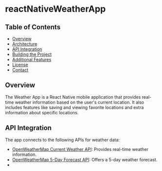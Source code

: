# reactNativeWeatherApp
## Table of Contents

- [Overview](#overview)
- [Architecture](#architecture)
- [API Integration](#api-integration)
- [Building the Project](#building-the-project)
- [Additional Features](#additional-features)
- [License](#license)
- [Contact](#contact)

## Overview

The Weather App is a React Native mobile application that provides real-time weather information based on the user's current location. It also includes features like saving and viewing favorite locations and extra information about specific locations.

## API Integration

The app connects to the following APIs for weather data:

- [OpenWeatherMap Current Weather API](https://openweathermap.org/current): Provides real-time weather information.
- [OpenWeatherMap 5-Day Forecast API](https://openweathermap.org/forecast5): Offers a 5-day weather forecast.
- 
